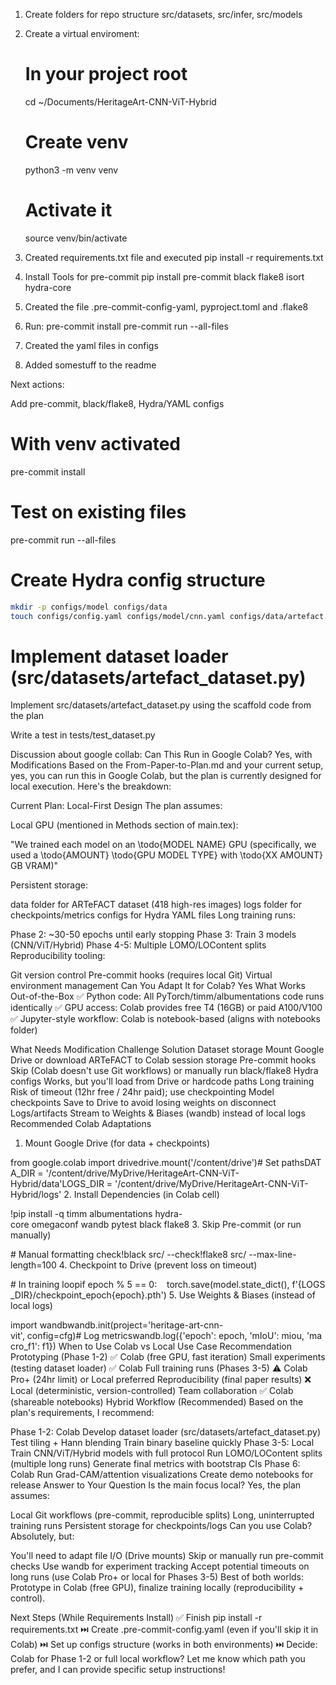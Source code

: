 1. Create folders for repo structure src/datasets, src/infer, src/models

2. Create a virtual enviroment:
    # In your project root
    cd ~/Documents/HeritageArt-CNN-ViT-Hybrid

    # Create venv
    python3 -m venv venv

    # Activate it
    source venv/bin/activate
3. Created requirements.txt file and executed pip install -r requirements.txt

4. Install Tools for pre-commit
    pip install pre-commit black flake8 isort hydra-core

5. Created the file .pre-commit-config-yaml, pyproject.toml and .flake8

6. Run:
    pre-commit install
    pre-commit run --all-files

7. Created the yaml files in configs

5. Added somestuff to the readme

Next actions:

Add pre-commit, black/flake8, Hydra/YAML configs

# With venv activated
pre-commit install

# Test on existing files
pre-commit run --all-files

# Create Hydra config structure
   ```bash
   mkdir -p configs/model configs/data
   touch configs/config.yaml configs/model/cnn.yaml configs/data/artefact.yaml
   ```

# Implement dataset loader (src/datasets/artefact_dataset.py)

Implement src/datasets/artefact_dataset.py using the scaffold code from the plan

Write a test in tests/test_dataset.py

Discussion about google collab:
Can This Run in Google Colab? Yes, with Modifications
Based on the From-Paper-to-Plan.md and your current setup, yes, you can run this in Google Colab, but the plan is currently designed for local execution. Here's the breakdown:

Current Plan: Local-First Design
The plan assumes:

Local GPU (mentioned in Methods section of main.tex):

"We trained each model on an \todo{MODEL NAME} GPU (specifically, we used a \todo{AMOUNT} \todo{GPU MODEL TYPE} with \todo{XX AMOUNT} GB VRAM)"

Persistent storage:

data folder for ARTeFACT dataset (418 high-res images)
logs folder for checkpoints/metrics
configs for Hydra YAML files
Long training runs:

Phase 2: ~30-50 epochs until early stopping
Phase 3: Train 3 models (CNN/ViT/Hybrid)
Phase 4-5: Multiple LOMO/LOContent splits
Reproducibility tooling:

Git version control
Pre-commit hooks (requires local Git)
Virtual environment management
Can You Adapt It for Colab? Yes
What Works Out-of-the-Box
✅ Python code: All PyTorch/timm/albumentations code runs identically
✅ GPU access: Colab provides free T4 (16GB) or paid A100/V100
✅ Jupyter-style workflow: Colab is notebook-based (aligns with notebooks folder)

What Needs Modification
Challenge	Solution
Dataset storage	Mount Google Drive or download ARTeFACT to Colab session storage
Pre-commit hooks	Skip (Colab doesn't use Git workflows) or manually run black/flake8
Hydra configs	Works, but you'll load from Drive or hardcode paths
Long training	Risk of timeout (12hr free / 24hr paid); use checkpointing
Model checkpoints	Save to Drive to avoid losing weights on disconnect
Logs/artifacts	Stream to Weights & Biases (wandb) instead of local logs
Recommended Colab Adaptations
1. Mount Google Drive (for data + checkpoints)

from google.colab import drivedrive.mount('/content/drive')# Set pathsDATA_DIR = '/content/drive/MyDrive/HeritageArt-CNN-ViT-Hybrid/data'LOGS_DIR = '/content/drive/MyDrive/HeritageArt-CNN-ViT-Hybrid/logs'
2. Install Dependencies (in Colab cell)

!pip install -q timm albumentations hydra-core omegaconf wandb pytest black flake8
3. Skip Pre-commit (or run manually)

# Manual formatting check!black src/ --check!flake8 src/ --max-line-length=100
4. Checkpoint to Drive (prevent loss on timeout)

# In training loopif epoch % 5 == 0:    torch.save(model.state_dict(), f'{LOGS_DIR}/checkpoint_epoch{epoch}.pth')
5. Use Weights & Biases (instead of local logs)

import wandbwandb.init(project='heritage-art-cnn-vit', config=cfg)# Log metricswandb.log({'epoch': epoch, 'mIoU': miou, 'macro_f1': f1})
When to Use Colab vs Local
Use Case	Recommendation
Prototyping (Phase 1-2)	✅ Colab (free GPU, fast iteration)
Small experiments (testing dataset loader)	✅ Colab
Full training runs (Phases 3-5)	⚠️ Colab Pro+ (24hr limit) or Local preferred
Reproducibility (final paper results)	❌ Local (deterministic, version-controlled)
Team collaboration	✅ Colab (shareable notebooks)
Hybrid Workflow (Recommended)
Based on the plan's requirements, I recommend:

Phase 1-2: Colab
Develop dataset loader (src/datasets/artefact_dataset.py)
Test tiling + Hann blending
Train binary baseline quickly
Phase 3-5: Local
Train CNN/ViT/Hybrid models with full protocol
Run LOMO/LOContent splits (multiple long runs)
Generate final metrics with bootstrap CIs
Phase 6: Colab
Run Grad-CAM/attention visualizations
Create demo notebooks for release
Answer to Your Question
Is the main focus local? Yes, the plan assumes:

Local Git workflows (pre-commit, reproducible splits)
Long, uninterrupted training runs
Persistent storage for checkpoints/logs
Can you use Colab? Absolutely, but:

You'll need to adapt file I/O (Drive mounts)
Skip or manually run pre-commit checks
Use wandb for experiment tracking
Accept potential timeouts on long runs (use Colab Pro+ or local for Phases 3-5)
Best of both worlds: Prototype in Colab (free GPU), finalize training locally (reproducibility + control).

Next Steps (While Requirements Install)
✅ Finish pip install -r requirements.txt
⏭️ Create .pre-commit-config.yaml (even if you'll skip it in Colab)
⏭️ Set up configs structure (works in both environments)
⏭️ Decide: Colab for Phase 1-2 or full local workflow?
Let me know which path you prefer, and I can provide specific setup instructions!
